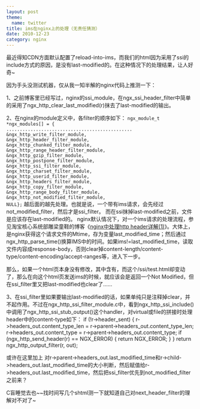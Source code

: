 ```yaml
---
layout: post
theme:
  name: twitter
title: ims在nginx上的处理（无责任猜测）
date: 2010-12-23
category: nginx
---
```


最近得知CDN方面默认配置了reload-into-ims，而我们的html因为采用了ssi的include方式的原因，是没有last-modified的。在这种情况下的处理结果，让人好奇~

因为手头没测试机器，仅从我一知半解的nginx代码上推测一下：

1、之前博客里已经写过，nginx的ssi_module，在ngx_ssi_header_filter中简单的采用了ngx_http_clear_last_modified(r)抹去了last-modified的输出。

2、在nginx的module定义中，各filter的顺序如下：
<code>ngx_module_t *ngx_modules[] = {</code><code>
</code><code>...............................................
</code><code>&amp;ngx_http_write_filter_module,</code><code>
</code><code>&amp;ngx_http_header_filter_module,</code><code>
</code><code>&amp;ngx_http_chunked_filter_module,</code><code>
</code><code>&amp;ngx_http_range_header_filter_module,</code><code>
</code><code>&amp;ngx_http_gzip_filter_module,</code><code>
</code><code>&amp;ngx_http_postpone_filter_module,</code><code>
</code><code>&amp;ngx_http_ssi_filter_module,</code><code>
</code><code>&amp;ngx_http_charset_filter_module,</code><code>
</code><code>&amp;ngx_http_userid_filter_module,</code><code>
</code><code>&amp;ngx_http_headers_filter_module,</code><code>
</code><code>&amp;ngx_http_copy_filter_module,</code><code>
</code><code>&amp;ngx_http_range_body_filter_module,</code><code>
</code><code>&amp;ngx_http_not_modified_filter_module,</code><code>
</code><code>NULL</code><code>};</code>
越后面的越先处理。也就是说，一个带有ims请求，会先经过not_modified_filter，然后才是ssi_filter。
而在ssi抹掉last-modified之前，文件是应该存在last-modified的。
nginx默认情况下，对一个ims请求的处理流程，参见淘宝核心系统部雕梁童鞋的博客《<a href="http://www.pagefault.info/?p=66">nginx中处理http header详解(1)</a>》。大体上，是nginx获得这个请求文件的Mtime，存为变量last_modified_time；然后通过ngx_http_parse_time()换算IMS中的时间。如果ims!=last_modified_time，读取文件内容成response-body，否则clear掉content-length/content-type/content-encoding/accept-ranges等，进入下一步。

那么，如果一个html页本身没有修改，其中含有<!--#include virtual="/ssi/test.html"-->，而这个/ssi/test.html却变动了，那么在向这个html页发送ims的时候，就应该会是返回一个Not Modified，但在ssi_filter里又把last-modified也clear了……

3、在ssi_filter里如果要输出last-modified的话，如果单纯只是注释掉clear，并不起作用。不过在ngx_http_ssi_filter_module.c中，看到ngx_http_ssi_include()中调用了ngx_http_ssi_stub_output()这个handler，对virtual或file的拼接时处理header中的content-type如下：
if (!r->header_sent) {
r->headers_out.content_type_len =
r->parent->headers_out.content_type_len;
r->headers_out.content_type = r->parent->headers_out.content_type;
if (ngx_http_send_header(r) == NGX_ERROR) {
return NGX_ERROR;
}
}
return ngx_http_output_filter(r, out);

或许在这里加上
对r->parent->headers_out.last_modified_time和r->child->headers_out.last_modified_time的大小判断，然后赋值给r->headers_out.last_modified_time，然后把ssi_filter优先到not_modified_filter之前来？

C盲睡觉去也~~找时间写几个shtml测一下就知道自己对next_header_filter的理解对不对了~
